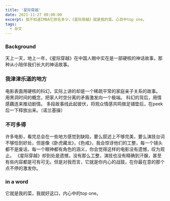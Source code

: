```yaml
---
title: '星际穿越'
date: 2021-11-27 00:00:00
excerpt: 我不知道IMBA它排名多少，《星际穿越》就是我的菜。心目中top one。
tags:
  - 杂文
---
```


### Background
天上一天，地上一年，《星际穿越》在中国人眼中实在是一部硬核的神话故事，那种从小陪伴我们长大的神话故事。

### 我津津乐道的地方
电影表面用硬核的科幻，实际上讲的却是一个稀疏平常的家庭亲子关系的故事。
用黑洞时间的概念，把家人时空分离的矛盾激发向一个极端。
科幻的背后，用情感藕连来推动剧情。
多段故事线此起彼伏，将观众情感共鸣做足铺垫后，在peek后一下释放出来。（诺兰基操）

### 不可多得
许多电影，看完总会在一些地方感觉到缺陷，要么叙述上不够完美，要么演技台词不够恰到好处，但是像《卧虎藏龙》，《色戒》，我会惊讶他们的工整，每一个镜头都不是废话，每一个眼神都有角色的涵义，你会觉得这样的电影没有遗憾，叹为观止。
《星际穿越》却到处是遗憾，没有那么工整，演技也没有精确到汗腺，甚至有些内容都是可有可无。但是对我而言，它就是你内心的战鼓，在你最在意的那个点不停的激发你。

### in a word 
它就是我的菜，我就好这口，内心中的top one。
